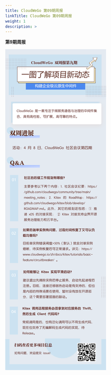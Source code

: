 ```yaml
---
title: CloudWeGo 第09期周报
linkTitle: CloudWeGo 第09期周报
weight: 1
description: >
---
```

**第9期周报**

![image](https://raw.githubusercontent.com/cloudwego/community/main/weekly_report/CloudWeGo_9th_weekly_report.png)
